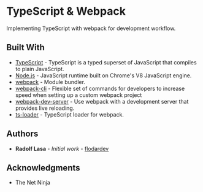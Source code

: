 # TypeScript & Webpack

Implementing TypeScript with webpack for development workflow.

## Built With

- [TypeScript](https://www.typescriptlang.org/) - TypeScript is a typed superset of JavaScript that compiles to plain JavaScript.
- [Node.js](https://www.typescriptlang.org/) - JavaScript runtime built on Chrome's V8 JavaScript engine.
- [webpack](https://www.npmjs.com/package/webpack) - Module bundler.
- [webpack-cli](https://www.npmjs.com/package/webpack-cli) - Flexible set of commands for developers to increase speed when setting up a custom webpack project
- [webpack-dev-server](https://www.npmjs.com/package/webpack-dev-server) - Use webpack with a development server that provides live reloading.
- [ts-loader](https://www.npmjs.com/package/ts-loader) - TypeScript loader for webpack.

## Authors

- **Radolf Lasa** - _Initial work_ - [flodardev](https://github.com/flodardev)

## Acknowledgments

- The Net Ninja
